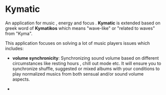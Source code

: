 # Kymatic

An application for music , energy and focus . **Kymatic** is extended based on
greek word of **Kymatikos** which means "wave-like" or "related to waves" from "Kyma".

This application focuses on solving a lot of music players issues 
which includes:

- **volume synchronicity**: Synchronizing sound volume based on different
circumstances like resting hours , chill out mode etc.
It will ensure you to synchronize shuffle, suggested or mixed albums
with your conditions to play normalized musics from both sensual and/or 
sound volume aspects.

- 